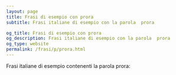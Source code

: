 ```yaml
---
layout: page
title: Frasi di esempio con prora 
subtitle: Frasi italiane di esempio con la parola  prora

og_title: Frasi di esempio con prora 
og_description: Frasi italiane di esempio con la parola  prora
og_type: website
permalink: /frasi/p/prora.html
---
```


Frasi italiane di esempio contenenti la parola prora:


